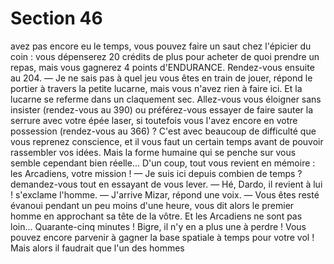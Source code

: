 # Section 46

avez pas encore eu le temps, vous pouvez faire un saut chez
l'épicier du coin : vous dépenserez 20 crédits de plus pour
acheter de quoi prendre un repas, mais vous gagnerez 4 points
d'ENDURANCE. Rendez-vous ensuite au 204.
— Je ne sais pas à quel jeu vous êtes en train de jouer, répond le
portier à travers la petite lucarne, mais vous n'avez rien à faire
ici.
Et la lucarne se referme dans un claquement sec. Allez-vous vous
éloigner sans insister (rendez-vous au 390) ou préférez-vous
essayer de faire sauter la serrure avec votre épée laser, si
toutefois vous l'avez encore en votre possession (rendez-vous au
366) ?
C'est avec beaucoup de difficulté que vous reprenez conscience,
et il vous faut un certain temps avant de pouvoir rassembler vos
idées. Mais la forme humaine qui se penche sur vous semble
cependant bien réelle... D'un coup, tout vous revient en mémoire
: les Arcadiens, votre mission !
— Je suis ici depuis combien de temps ? demandez-vous tout en
essayant de vous lever.
— Hé, Dardo, il revient à lui ! s'exclame l'homme.
— J'arrive Mizar, répond une voix.
— Vous êtes resté évanoui pendant un peu moins d'une heure,
vous dit alors le premier homme en approchant sa tête de la
vôtre. Et les Arcadiens ne sont pas loin...
Quarante-cinq minutes ! Bigre, il n'y en a plus une à perdre !
Vous pouvez encore parvenir à gagner la base spatiale à temps
pour votre vol ! Mais alors il faudrait que l'un des hommes